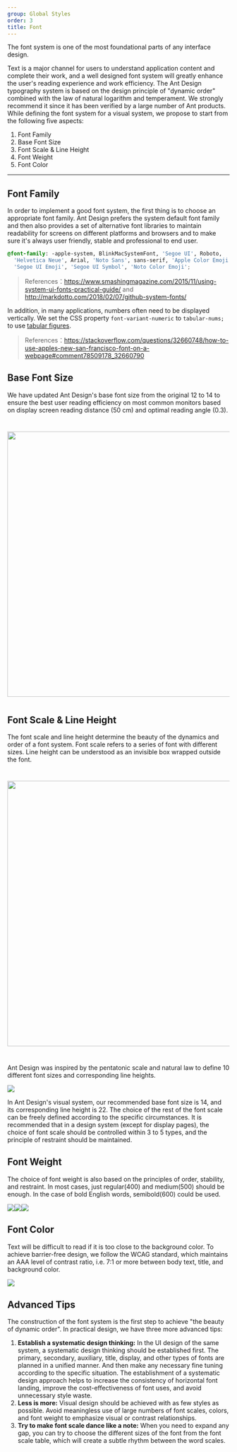 ```yaml
---
group: Global Styles
order: 3
title: Font
---
```


The font system is one of the most foundational parts of any interface design.

Text is a major channel for users to understand application content and complete their work, and a well designed font system will greatly enhance the user's reading experience and work efficiency. The Ant Design typography system is based on the design principle of "dynamic order" combined with the law of natural logarithm and temperament. We strongly recommend it since it has been verified by a large number of Ant products. While defining the font system for a visual system, we propose to start from the following five aspects:

1. Font Family
2. Base Font Size
3. Font Scale & Line Height
4. Font Weight
5. Font Color

---

## Font Family

In order to implement a good font system, the first thing is to choose an appropriate font family. Ant Design prefers the system default font family and then also provides a set of alternative font libraries to maintain readability for screens on different platforms and browsers and to make sure it's always user friendly, stable and professional to end user.

```css
@font-family: -apple-system, BlinkMacSystemFont, 'Segoe UI', Roboto,
  'Helvetica Neue', Arial, 'Noto Sans', sans-serif, 'Apple Color Emoji',
  'Segoe UI Emoji', 'Segoe UI Symbol', 'Noto Color Emoji';
```

> References：https://www.smashingmagazine.com/2015/11/using-system-ui-fonts-practical-guide/ and http://markdotto.com/2018/02/07/github-system-fonts/

In addition, in many applications, numbers often need to be displayed vertically. We set the CSS property `font-variant-numeric` to `tabular-nums;` to use [tabular figures](https://www.fonts.com/content/learning/fontology/level-3/numbers/proportional-vs-tabular-figures).

> References：https://stackoverflow.com/questions/32660748/how-to-use-apples-new-san-francisco-font-on-a-webpage#comment78509178_32660790

## Base Font Size

We have updated Ant Design's base font size from the original 12 to 14 to ensure the best user reading efficiency on most common monitors based on display screen reading distance (50 cm) and optimal reading angle (0.3).

<div style="text-align:center;margin:40px 0;">
  <img width="600" src="https://gw.alipayobjects.com/zos/rmsportal/yriUFbqOPtVniYYiikfb.png">
</div>

## Font Scale & Line Height

The font scale and line height determine the beauty of the dynamics and order of a font system. Font scale refers to a series of font with different sizes. Line height can be understood as an invisible box wrapped outside the font.

<div style="text-align:center;margin:40px 0;">
  <img width="600" src="https://gw.alipayobjects.com/zos/rmsportal/xpykKKFJQorFJltdXkie.png">
</div>

Ant Design was inspired by the pentatonic scale and natural law to define 10 different font sizes and corresponding line heights.

<ImagePreview>
<img src="https://gw.alipayobjects.com/zos/rmsportal/iFjgfIBExksqCqGMwUlw.png" />
</ImagePreview>

In Ant Design's visual system, our recommended base font size is 14, and its corresponding line height is 22. The choice of the rest of the font scale can be freely defined according to the specific circumstances. It is recommended that in a design system (except for display pages), the choice of font scale should be controlled within 3 to 5 types, and the principle of restraint should be maintained.

## Font Weight

The choice of font weight is also based on the principles of order, stability, and restraint. In most cases, just regular(400) and medium(500) should be enough. In the case of bold English words, semibold(600) could be used.

<div class="font-samples">
	<div>
	  <img src="https://gw.alipayobjects.com/zos/rmsportal/orIVrEOZIpjMbqZGiXEi.png" />
	</div>
	<div>
  	<img src="https://gw.alipayobjects.com/zos/rmsportal/sasWhUzTGjlZKftukraH.png" />
	</div>
	<div>
  	<img src="https://gw.alipayobjects.com/zos/rmsportal/QqxifAZlISrSUwnlonyx.png" />
	</div>
</div>

<style>
.font-samples {
  display: flex;
}
</style>

## Font Color

Text will be difficult to read if it is too close to the background color. To achieve barrier-free design, we follow the WCAG standard, which maintains an AAA level of contrast ratio, i.e. 7:1 or more between body text, title, and background color.

<div>
  <img src="https://gw.alipayobjects.com/mdn/rms_08e378/afts/img/A*PdFFQr2NXyUAAAAAAAAAAAAAARQnAQ" />
</div>

## Advanced Tips

The construction of the font system is the first step to achieve "the beauty of dynamic order". In practical design, we have three more advanced tips:

1. **Establish a systematic design thinking:** In the UI design of the same system, a systematic design thinking should be established first. The primary, secondary, auxiliary, title, display, and other types of fonts are planned in a unified manner. And then make any necessary fine tuning according to the specific situation. The establishment of a systematic design approach helps to increase the consistency of horizontal font landing, improve the cost-effectiveness of font uses, and avoid unnecessary style waste.
1. **Less is more:** Visual design should be achieved with as few styles as possible. Avoid meaningless use of large numbers of font scales, colors, and font weight to emphasize visual or contrast relationships.
1. **Try to make font scale dance like a note:** When you need to expand any gap, you can try to choose the different sizes of the font from the font scale table, which will create a subtle rhythm between the word scales.
